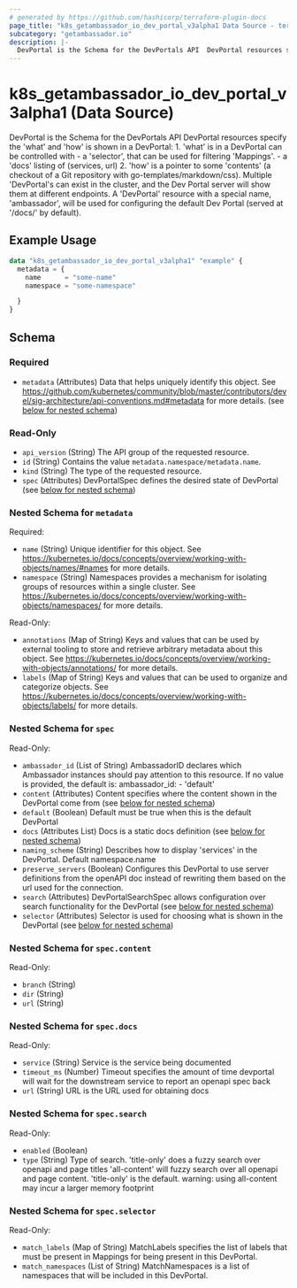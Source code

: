 ```yaml
---
# generated by https://github.com/hashicorp/terraform-plugin-docs
page_title: "k8s_getambassador_io_dev_portal_v3alpha1 Data Source - terraform-provider-k8s"
subcategory: "getambassador.io"
description: |-
  DevPortal is the Schema for the DevPortals API  DevPortal resources specify the 'what' and 'how' is shown in a DevPortal:  1. 'what' is in a DevPortal can be controlled with  - a 'selector', that can be used for filtering 'Mappings'.  - a 'docs' listing of (services, url)  2. 'how' is a pointer to some 'contents' (a checkout of a Git repository with go-templates/markdown/css).  Multiple 'DevPortal's can exist in the cluster, and the Dev Portal server will show them at different endpoints. A 'DevPortal' resource with a special name, 'ambassador', will be used for configuring the default Dev Portal (served at '/docs/' by default).
---
```


# k8s_getambassador_io_dev_portal_v3alpha1 (Data Source)

DevPortal is the Schema for the DevPortals API  DevPortal resources specify the 'what' and 'how' is shown in a DevPortal:  1. 'what' is in a DevPortal can be controlled with  - a 'selector', that can be used for filtering 'Mappings'.  - a 'docs' listing of (services, url)  2. 'how' is a pointer to some 'contents' (a checkout of a Git repository with go-templates/markdown/css).  Multiple 'DevPortal's can exist in the cluster, and the Dev Portal server will show them at different endpoints. A 'DevPortal' resource with a special name, 'ambassador', will be used for configuring the default Dev Portal (served at '/docs/' by default).

## Example Usage

```terraform
data "k8s_getambassador_io_dev_portal_v3alpha1" "example" {
  metadata = {
    name      = "some-name"
    namespace = "some-namespace"

  }
}
```

<!-- schema generated by tfplugindocs -->
## Schema

### Required

- `metadata` (Attributes) Data that helps uniquely identify this object. See https://github.com/kubernetes/community/blob/master/contributors/devel/sig-architecture/api-conventions.md#metadata for more details. (see [below for nested schema](#nestedatt--metadata))

### Read-Only

- `api_version` (String) The API group of the requested resource.
- `id` (String) Contains the value `metadata.namespace/metadata.name`.
- `kind` (String) The type of the requested resource.
- `spec` (Attributes) DevPortalSpec defines the desired state of DevPortal (see [below for nested schema](#nestedatt--spec))

<a id="nestedatt--metadata"></a>
### Nested Schema for `metadata`

Required:

- `name` (String) Unique identifier for this object. See https://kubernetes.io/docs/concepts/overview/working-with-objects/names/#names for more details.
- `namespace` (String) Namespaces provides a mechanism for isolating groups of resources within a single cluster. See https://kubernetes.io/docs/concepts/overview/working-with-objects/namespaces/ for more details.

Read-Only:

- `annotations` (Map of String) Keys and values that can be used by external tooling to store and retrieve arbitrary metadata about this object. See https://kubernetes.io/docs/concepts/overview/working-with-objects/annotations/ for more details.
- `labels` (Map of String) Keys and values that can be used to organize and categorize objects. See https://kubernetes.io/docs/concepts/overview/working-with-objects/labels/ for more details.


<a id="nestedatt--spec"></a>
### Nested Schema for `spec`

Read-Only:

- `ambassador_id` (List of String) AmbassadorID declares which Ambassador instances should pay attention to this resource. If no value is provided, the default is:  ambassador_id: - 'default'
- `content` (Attributes) Content specifies where the content shown in the DevPortal come from (see [below for nested schema](#nestedatt--spec--content))
- `default` (Boolean) Default must be true when this is the default DevPortal
- `docs` (Attributes List) Docs is a static docs definition (see [below for nested schema](#nestedatt--spec--docs))
- `naming_scheme` (String) Describes how to display 'services' in the DevPortal. Default namespace.name
- `preserve_servers` (Boolean) Configures this DevPortal to use server definitions from the openAPI doc instead of rewriting them based on the url used for the connection.
- `search` (Attributes) DevPortalSearchSpec allows configuration over search functionality for the DevPortal (see [below for nested schema](#nestedatt--spec--search))
- `selector` (Attributes) Selector is used for choosing what is shown in the DevPortal (see [below for nested schema](#nestedatt--spec--selector))

<a id="nestedatt--spec--content"></a>
### Nested Schema for `spec.content`

Read-Only:

- `branch` (String)
- `dir` (String)
- `url` (String)


<a id="nestedatt--spec--docs"></a>
### Nested Schema for `spec.docs`

Read-Only:

- `service` (String) Service is the service being documented
- `timeout_ms` (Number) Timeout specifies the amount of time devportal will wait for the downstream service to report an openapi spec back
- `url` (String) URL is the URL used for obtaining docs


<a id="nestedatt--spec--search"></a>
### Nested Schema for `spec.search`

Read-Only:

- `enabled` (Boolean)
- `type` (String) Type of search. 'title-only' does a fuzzy search over openapi and page titles 'all-content' will fuzzy search over all openapi and page content. 'title-only' is the default. warning:  using all-content may incur a larger memory footprint


<a id="nestedatt--spec--selector"></a>
### Nested Schema for `spec.selector`

Read-Only:

- `match_labels` (Map of String) MatchLabels specifies the list of labels that must be present in Mappings for being present in this DevPortal.
- `match_namespaces` (List of String) MatchNamespaces is a list of namespaces that will be included in this DevPortal.
